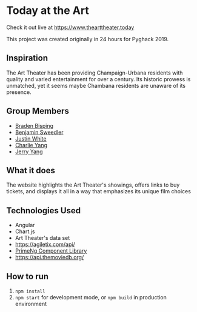 # Today at the Art
Check it out live at https://www.thearttheater.today

This project was created originally in 24 hours for Pyghack 2019.

## Inspiration
The Art Theater has been providing Champaign-Urbana residents with quality and varied entertainment for over a century. Its historic prowess is unmatched, yet it seems maybe Chambana residents are unaware of its presence.


## Group Members

* [Braden Bisping](https://github.com/bradenbisping)
* [Benjamin Sweedler](https://github.com/pharaxe)
* [Justin White](https://github.com/kyjus25)
* [Charlie Yang](https://github.com/sircharlie)
* [Jerry Yang](https://github.com/MuDaDesGaArt)

## What it does
The website highlights the Art Theater's showings, offers links to buy tickets, and displays it all in a way that emphasizes its unique film choices

## Technologies Used
* Angular
* Chart.js
* Art Theater's data set
* https://agiletix.com/api/
* [PrimeNg Component Library](http://primefaces.org/primeng/#/)
* https://api.themoviedb.org/

## How to run

1. `npm install` 
2. `npm start` for development mode, or `npm build` in production environment
